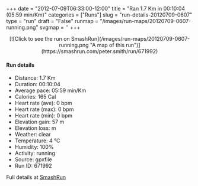 +++
date = "2012-07-09T06:33:00-12:00"
title = "Ran 1.7 Km in 00:10:04 (05:59 min/Km)"
categories = ["Runs"]
slug = "run-details-20120709-0607"
type = "run"
draft = "False"
runmap = "/images/run-maps/20120709-0607-running.png"
svgmap = '<polyline points="0 52, 1 52, 27 41, 30 40, 29 41, 31 42, 34 43, 35 42, 36 41, 37 39, 39 35, 42 35, 44 34, 45 32, 46 30, 49 26, 51 22, 54 17, 55 15, 56 13, 58 11, 58 10, 61 10, 62 11, 69 15, 71 16, 77 19, 81 22, 85 24, 87 25, 98 33, 100 34, 99 36, 97 38, 94 41, 91 45, 89 46, 87 50, 85 51, 82 54, 80 56, 79 57, 78 59, 75 62, 74 64, 73 66, 72 68, 70 72, 70 74, 69 76, 68 78, 68 81, 67 85, 66 87, 65 89, 64 91, 61 91, 56 90, 51 89, 44 87, 41 86, 39 85, 37 85, 34 85, 32 85, 29 84, 27 83, 25 81, 25 79, 25 77, 25 75, 26 73, 27 71, 28 69, 29 67, 29 65">'
+++



<!--more-->

<center>
[![Click to see the run on SmashRun](/images/run-maps/20120709-0607-running.png "A map of this run")](https://smashrun.com/peter.smith/run/671992)
</center>

#### Run details

* Distance: 1.7 Km
* Duration: 00:10:04
* Average pace: 05:59 min/Km
* Calories: 165 Cal
* Heart rate (ave): 0 bpm
* Heart rate (max): 0 bpm
* Heart rate (min): 0 bpm
* Elevation gain: 57 m
* Elevation loss:  m
* Weather: clear
* Temperature: 4 &deg;C
* Humidity: 100%
* Activity: running
* Source: gpxfile
* Run ID: 671992

Full details at [SmashRun](https://smashrun.com/peter.smith/run/671992)